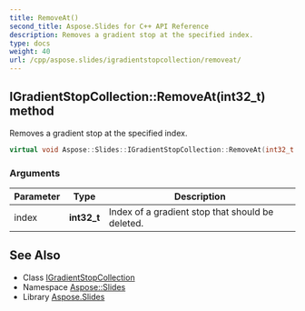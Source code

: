 ```yaml
---
title: RemoveAt()
second_title: Aspose.Slides for C++ API Reference
description: Removes a gradient stop at the specified index.
type: docs
weight: 40
url: /cpp/aspose.slides/igradientstopcollection/removeat/
---
```

## IGradientStopCollection::RemoveAt(int32_t) method


Removes a gradient stop at the specified index.

```cpp
virtual void Aspose::Slides::IGradientStopCollection::RemoveAt(int32_t index)=0
```


### Arguments

| Parameter | Type | Description |
| --- | --- | --- |
| index | **int32_t** | Index of a gradient stop that should be deleted. |

## See Also

* Class [IGradientStopCollection](./)
* Namespace [Aspose::Slides](../)
* Library [Aspose.Slides](../../)